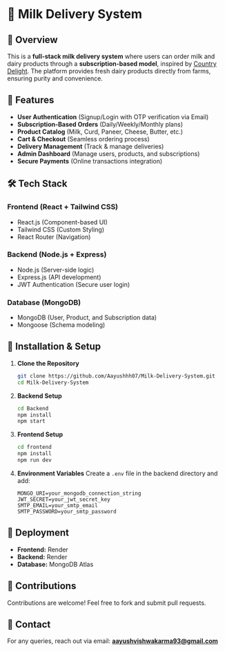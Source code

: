 # 🥛 Milk Delivery System

## 🚀 Overview
This is a **full-stack milk delivery system** where users can order milk and dairy products through a **subscription-based model**, inspired by [Country Delight](https://countrydelight.in/). The platform provides fresh dairy products directly from farms, ensuring purity and convenience.

## 🌟 Features
- **User Authentication** (Signup/Login with OTP verification via Email)
- **Subscription-Based Orders** (Daily/Weekly/Monthly plans)
- **Product Catalog** (Milk, Curd, Paneer, Cheese, Butter, etc.)
- **Cart & Checkout** (Seamless ordering process)
- **Delivery Management** (Track & manage deliveries)
- **Admin Dashboard** (Manage users, products, and subscriptions)
- **Secure Payments** (Online transactions integration)

## 🛠️ Tech Stack
### **Frontend** (React + Tailwind CSS)
- React.js (Component-based UI)
- Tailwind CSS (Custom Styling)
- React Router (Navigation)

### **Backend** (Node.js + Express)
- Node.js (Server-side logic)
- Express.js (API development)
- JWT Authentication (Secure user login)

### **Database** (MongoDB)
- MongoDB (User, Product, and Subscription data)
- Mongoose (Schema modeling)

## 🔧 Installation & Setup
1. **Clone the Repository**
   ```bash
   git clone https://github.com/Aayushhh07/Milk-Delivery-System.git
   cd Milk-Delivery-System
   ```

2. **Backend Setup**
   ```bash
   cd Backend
   npm install
   npm start
   ```

3. **Frontend Setup**
   ```bash
   cd frontend
   npm install
   npm run dev
   ```

4. **Environment Variables**
   Create a `.env` file in the backend directory and add:
   ```env
   MONGO_URI=your_mongodb_connection_string
   JWT_SECRET=your_jwt_secret_key
   SMTP_EMAIL=your_smtp_email
   SMTP_PASSWORD=your_smtp_password
   ```

## 🚀 Deployment
- **Frontend:** Render
- **Backend:** Render
- **Database:** MongoDB Atlas


## 🤝 Contributions
Contributions are welcome! Feel free to fork and submit pull requests.

## 📧 Contact
For any queries, reach out via email: **aayushvishwakarma93@gmail.com**

